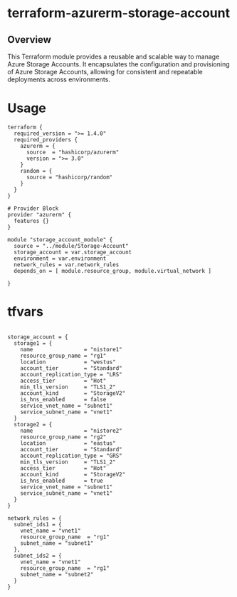 # terraform-azurerm-storage-account
## Overview

This Terraform module provides a reusable and scalable way to manage Azure Storage Accounts. It encapsulates the configuration and provisioning of Azure Storage Accounts, allowing for consistent and repeatable deployments across environments.

# Usage

```
terraform {
  required_version = ">= 1.4.0"
  required_providers {
    azurerm = {
      source  = "hashicorp/azurerm"
      version = ">= 3.0"
    }
    random = {
      source = "hashicorp/random"
    }
  }
}

# Provider Block
provider "azurerm" {
  features {}
}

module "storage_account_module" {
  source = "../module/Storage-Account"
  storage_account = var.storage_account
  environment = var.environment
  network_rules = var.network_rules
  depends_on = [ module.resource_group, module.virtual_network ]

}
```
# tfvars
```

storage_account = {
  storage1 = {
    name                = "nistore1"
    resource_group_name = "rg1"
    location            = "westus"
    account_tier        = "Standard"
    account_replication_type = "LRS"
    access_tier         = "Hot"
    min_tls_version     = "TLS1_2"
    account_kind        = "StorageV2"
    is_hns_enabled      = false
    service_vnet_name = "subnet1"
    service_subnet_name = "vnet1"
  }
  storage2 = {
    name                = "nistore2"
    resource_group_name = "rg2"
    location            = "eastus"
    account_tier        = "Standard"
    account_replication_type = "GRS"
    min_tls_version     = "TLS1_2"
    access_tier         = "Hot"
    account_kind        = "StorageV2"
    is_hns_enabled      = true
    service_vnet_name = "subnet1"
    service_subnet_name = "vnet1"
  }
}

network_rules = {
  subnet_ids1 = {
    vnet_name = "vnet1"
    resource_group_name  = "rg1"
    subnet_name = "subnet1"
  },
  subnet_ids2 = {
    vnet_name = "vnet1"
    resource_group_name  = "rg1"
    subnet_name = "subnet2"
  }
}

```

